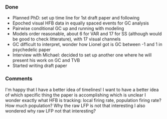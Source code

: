 ### Done
* Planned PhD: set up time line for 1st draft paper and following
* Epoched visual HFB data in equally spaced events for GC analysis
* Pairwise conditional GC up and running with modeling
* Models order reasonable, about 6 for VAR and 17 for SS (although would be good to check litterature), with 17 visual channels
* GC difficult to interpret, wonder how Lionel got is GC between -1 and 1 in psychedelic paper
* Interview with Michael: decided to set up another one where he will present his work on GC and TVB
* Started writing draft paper
### Comments
I'm happy that I have a better idea of timelines! I want to have a better idea of which specific thing the paper is accomplishing which is unclear
I wonder exactly what HFB is tracking: local firing rate, population firing rate? How much population? Why the raw LFP is not that interesting
I also wondered why raw LFP not that interesting? 
